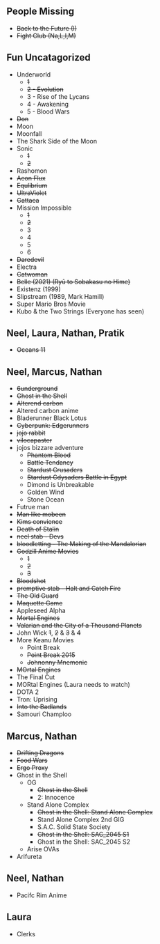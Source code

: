 People Missing
--------------
* ~~Back to the Future (I)~~
* ~~Fight Club (Na,L,I,M)~~

Fun Uncatagorized
------------------
* Underworld
    * ~~1~~
    * ~~2 - Evolution~~
    * 3 - Rise of the Lycans
    * 4 - Awakening
    * 5 - Blood Wars
* ~~Don~~
* Moon
* Moonfall
* The Shark Side of the Moon
* Sonic
    * ~~1~~
    * ~~2~~
* Rashomon
* ~~Aeon Flux~~
* ~~Equlibrium~~
* ~~UltraViolet~~
* ~~Gattaca~~
* Mission Impossible
    * ~~1~~
    * ~~2~~
    * 3
    * 4
    * 5
    * 6
* ~~Daredevil~~
* Electra
* ~~Catwoman~~
* ~~Belle (2021) (Ryū to Sobakasu no Hime)~~
* Existenz (1999) 
* Slipstream (1989, Mark Hamill)
* Super Mario Bros Movie
* Kubo & the Two Strings (Everyone has seen)


Neel, Laura, Nathan, Pratik
---------------------

* ~~Oceans 11~~

Neel, Marcus, Nathan
---------------------

* ~~6underground~~
* ~~Ghost in the Shell~~
* ~~Alterend carbon~~
* Altered carbon anime
* Bladerunner Black Lotus
* ~~Cyberpunk: Edgerunners~~
* ~~jojo rabbit~~
* ~~vilocapaster~~
* jojos bizzare adventure
    * ~~Phantom Blood~~
    * ~~Battle Tendancy~~
    * ~~Stardust Crusaders~~
    * ~~Stardust Cdysaders Battle in Egypt~~
    * Dimond is Unbreakable
    * Golden Wind
    * Stone Ocean
* Futrue man
* ~~Man like mobeen~~
* ~~Kims convience~~
* ~~Death of Stalin~~
* ~~neel stab - Devs~~
* ~~bloodletting - The Making of the Mandalorian~~
* ~~Godzill Anime Movies~~
    * ~~1~~
    * ~~2~~
    * ~~3~~
* ~~Bloodshot~~
* ~~premptive stab - Halt and Catch Fire~~
* ~~The Old Guard~~
* ~~Maquette Game~~
* Appleseed Alpha
* ~~Mortal Engines~~
* ~~Valarian and the City of a Thousand Planets~~
* John Wick ~~1~~, ~~2~~ & ~~3~~ & ~~4~~
* More Keanu Movies
   * Point Break
   * ~~Point Break 2015~~
   * ~~Johnonny Mnemonic~~
* ~~MOrtal Engines~~
* The Final Cut
* MORtal Engines (Laura needs to watch)
* DOTA 2
* Tron: Uprising
* ~~Into the Badlands~~
* Samouri Champloo



Marcus, Nathan
---------------
* ~~Drifting Dragons~~
* ~~Food Wars~~
* ~~Ergo Proxy~~
* Ghost in the Shell
    * OG
         * ~~Ghost in the Shell~~
         * 2: Innocence
    * Stand Alone Complex
         * ~~Ghost in the Shell: Stand Alone Complex~~
         * Stand Alone Complex 2nd GIG
         * S.A.C. Solid State Society
         * ~~Ghost in the Shell: SAC_2045 S1~~
         * Ghost in the Shell: SAC_2045 S2
    * Arise OVAs
* Arifureta

Neel, Nathan
------------
* Pacifc Rim Anime


Laura
------------
* Clerks

